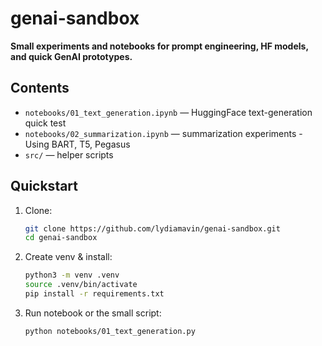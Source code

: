 # genai-sandbox

**Small experiments and notebooks for prompt engineering, HF models, and quick GenAI prototypes.**

## Contents
- `notebooks/01_text_generation.ipynb` — HuggingFace text-generation quick test
- `notebooks/02_summarization.ipynb` — summarization experiments - Using BART, T5, Pegasus
- `src/` — helper scripts

## Quickstart
1. Clone:
   ```bash
   git clone https://github.com/lydiamavin/genai-sandbox.git
   cd genai-sandbox

2. Create venv & install:
    ```bash
    python3 -m venv .venv
    source .venv/bin/activate
    pip install -r requirements.txt

4. Run notebook or the small script:
    ```bash
    python notebooks/01_text_generation.py
